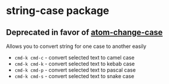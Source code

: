 # string-case package

## Deprecated in favor of [atom-change-case](https://github.com/robhurring/atom-change-case)

Allows you to convert string for one case to another easily

- `cmd-k cmd-c` - convert selected text to camel case
- `cmd-k cmd-k` - convert selected text to kebab case
- `cmd-k cmd-p` - convert selected text to pascal case
- `cmd-k cmd-s` - convert selected text to snake case
